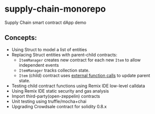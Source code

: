 # supply-chain-monorepo

Supply Chain smart contract dApp demo

## Concepts:

* Using Struct to model a list of entities
* Replacing Struct entities with parent-child contracts:
  * `ItemManager` creates new contract for each new `Item` to allow independent events
  * `ItemManager` tracks collection state.
  * `Item` (child) contract uses [external function calls](https://docs.soliditylang.org/en/v0.8.6/control-structures.html#external-function-calls) to update parent state.
* Testing child contract functions using Remix IDE low-level calldata
* Using Remix IDE static security and gas analysis
* Import third-party(open-zeppelin) contracts
* Unit testing using truffle/mocha+chai
* Upgrading Crowdsale contract for solidity 0.8.x
